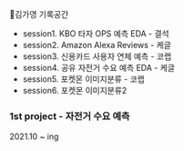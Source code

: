 📌김가영 기록공간

- session1. KBO 타자 OPS 예측 EDA - 결석<br>
- session2. Amazon Alexa Reviews - 케글<br>
- session3. 신용카드 사용자 연체 예측 - 코랩<br>
- session4. 공유 자전거 수요 예측 EDA - 케글<br> 
- session5. 포켓몬 이미지분류 - 코랩<br> 
- session6. 포켓몬 이미지분류2<br>

### 1st project - 자전거 수요 예측 
2021.10 ~ ing 
